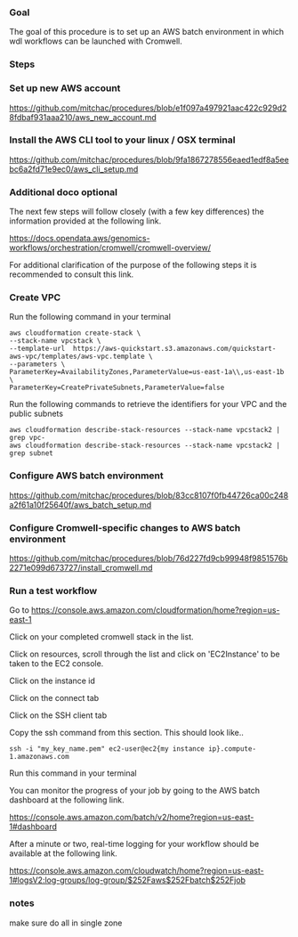 
### Goal 
The goal of this procedure is to set up an AWS batch environment in which wdl workflows can be launched with Cromwell. 

### Steps

### Set up new AWS account

https://github.com/mitchac/procedures/blob/e1f097a497921aac422c929d28fdbaf931aaa210/aws_new_account.md

### Install the AWS CLI tool to your linux / OSX terminal

https://github.com/mitchac/procedures/blob/9fa1867278556eaed1edf8a5eebc6a2fd71e9ec0/aws_cli_setup.md

### Additional doco optional

The next few steps will follow closely (with a few key differences) the information provided at the following link. 

https://docs.opendata.aws/genomics-workflows/orchestration/cromwell/cromwell-overview/

For additional clarification of the purpose of the following steps it is recommended to consult this link. 

### Create VPC

Run the following command in your terminal

```
aws cloudformation create-stack \
--stack-name vpcstack \
--template-url  https://aws-quickstart.s3.amazonaws.com/quickstart-aws-vpc/templates/aws-vpc.template \
--parameters \
ParameterKey=AvailabilityZones,ParameterValue=us-east-1a\\,us-east-1b \
ParameterKey=CreatePrivateSubnets,ParameterValue=false
```

Run the following commands to retrieve the identifiers for your VPC and the public subnets

```
aws cloudformation describe-stack-resources --stack-name vpcstack2 | grep vpc-
aws cloudformation describe-stack-resources --stack-name vpcstack2 | grep subnet 
```

### Configure AWS batch environment

https://github.com/mitchac/procedures/blob/83cc8107f0fb44726ca00c248a2f61a10f25640f/aws_batch_setup.md


### Configure Cromwell-specific changes to AWS batch environment

https://github.com/mitchac/procedures/blob/76d227fd9cb99948f9851576b2271e099d673727/install_cromwell.md

### Run a test workflow

Go to https://console.aws.amazon.com/cloudformation/home?region=us-east-1

Click on your completed cromwell stack in the list.

Click on resources, scroll through the list and click on 'EC2Instance' to be taken to the EC2 console.

Click on the instance id

Click on the connect tab

Click on the SSH client tab 

Copy the ssh command from this section. This should look like..

```
ssh -i "my_key_name.pem" ec2-user@ec2{my instance ip}.compute-1.amazonaws.com
```
Run this command in your terminal



You can monitor the progress of your job by going to the AWS batch dashboard at the following link.

https://console.aws.amazon.com/batch/v2/home?region=us-east-1#dashboard

After a minute or two, real-time logging for your workflow should be available at the following link. 

https://console.aws.amazon.com/cloudwatch/home?region=us-east-1#logsV2:log-groups/log-group/$252Faws$252Fbatch$252Fjob



### notes
make sure do all in single zone 
